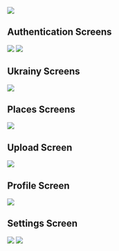 ![](https://i.postimg.cc/j2v4L8xL/title-Image.png)
## **Authentication Screens**
![](https://i.postimg.cc/52qfK055/Authentication001111-0-75x.png)
![](https://i.postimg.cc/FzVQWC3r/Authentication002222-0-75x.png)
## **Ukrainy Screens**
![](https://i.postimg.cc/TY1mXzNW/Upload-Screen111.png)
## **Places Screens**
![](https://i.postimg.cc/764YYzxW/Places-Screen11.png)
## **Upload Screen**
![](https://i.postimg.cc/c448ZpCN/Upload-Screen.png)
## **Profile Screen**
![](https://i.postimg.cc/GtBfWMWw/Profile-Screen111.png)
## **Settings Screen**
![](https://i.postimg.cc/28rcFS6N/Settings-Screen112222-0-75x.png)
![](https://imgtr.ee/images/2023/03/25/9Z4Cb.png)
